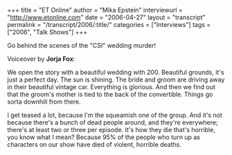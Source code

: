 +++
title = "ET Online"
author = "Mika Epstein"
interviewurl = "http://www.etonline.com"
date = "2006-04-27"
layout = "transcript"
permalink = "/transcript/2006/:title/"
categories = ["Interviews"]
tags = ["2006", "Talk Shows"]
+++

Go behind the scenes of the "CSI" wedding murder!

Voiceover by **Jorja Fox**:

We open the story with a beautiful wedding with 200. Beautiful grounds, it's just a perfect day. The sun is shining. The bride and groom are driving away in their beautiful vintage car. Everything is glorious. And then we find out that the groom's mother is tied to the back of the convertible. Things go sorta downhill from there.

I get teased a lot, because I'm the squeamish one of the group. And it's not because there's a bunch of dead people around, and they're everywhere; there's at least two or three per episode. It's how they die that's horrible, you know what I mean? Because 95% of the people who turn up as characters on our show have died of violent, horrible deaths.  